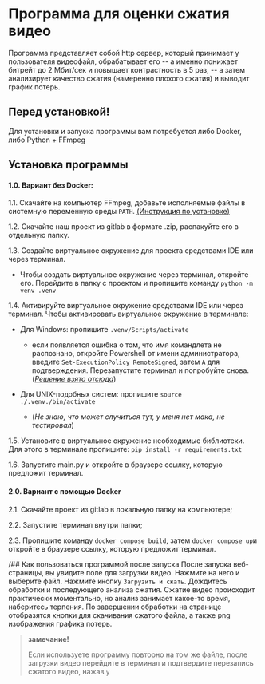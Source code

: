# Программа для оценки сжатия видео
Программа представляет собой http сервер, который принимает у пользователя видеофайл, обрабатывает его -- а именно понижает битрейт до 2 Мбит/сек и повышает контрастность в 5 раз, -- а затем анализирует качество сжатия (намеренно плохого сжатия) и выводит график потерь.

## Перед установкой!
Для установки и запуска программы вам потребуется либо Docker, либо Python + FFmpeg

## Установка программы
#### 1.0. Вариант без Docker:
1.1. Скачайте на компьютер FFmpeg, добавьте исполняемые файлы в системную переменную среды `PATH`. [(Инструкция по установке)](https://github.com/kkroening/ffmpeg-python?tab=readme-ov-file#installing-ffmpeg)

1.2. Скачайте наш проект из gitlab в формате .zip, распакуйте его в отдельную папку.

1.3. Создайте виртуальное окружение для проекта средствами IDE или через терминал.
- Чтобы создать виртуальное окружение через терминал, откройте его. Перейдите в папку с проектом и пропишите команду `python -m venv .venv`

1.4. Активируйте виртуальное окружение средствами IDE или через терминал. Чтобы активировать виртуальное окружение в терминале:
- Для Windows: пропишите `.venv/Scripts/activate`
    - если появляется ошибка о том, что имя командлета не распознано, откройте Powershell от имени администратора, введите `Set-ExecutionPolicy RemoteSigned`, затем `A` для подтверждения. Перезапустите терминал и попробуйте снова. (_[Решение взято отсюда](https://gist.github.com/2ik/3ddbef3263dee8e76b63a391e2ffe5d0)_)

- Для UNIX-подобных систем: пропишите `source ./.venv./bin/activate`
    - (_Не знаю, что может случиться тут, у меня нет мака, не тестировал_)

1.5. Установите в виртуальное окружение необходимые библиотеки. Для этого в терминале пропишите: `pip install -r requirements.txt`

1.6. Запустите main.py и откройте в браузере ссылку, которую предложит терминал.


#### 2.0. Вариант с помощью Docker 
2.1. Скачайте проект из gitlab в локальную папку на компьютере;

2.2. Запустите терминал внутри папки;

2.3. Пропишите команду `docker compose build`, затем `docker compose up`и откройте в браузере ссылку, которую предложит терминал.

/## Как пользоваться программой после запуска
После запуска веб-страницы, вы увидите поле для загрузки видео. Нажмите на него и выберите файл. Нажмите кнопку `Загрузить и сжать`. Дождитесь обработки и последующего анализа сжатия. Сжатие видео происходит практически моментально, но анализ занимает какое-то время, наберитесь терпения. По завершении обработки на странице отобразятся кнопки для скачивания сжатого файла, а также png изображения графика потерь.

> **замечание!**
> 
> Если используете программу повторно на том же файле, после загрузки видео перейдите в терминал и подтвердите перезапись сжатого видео, нажав `y` 



